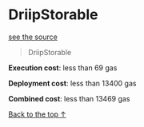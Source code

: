# DriipStorable
[see the source](git+https://github.com/hubiinetwork/nahmii-contracts/tree/master/contracts/DriipStorable.sol)
> DriipStorable


**Execution cost**: less than 69 gas

**Deployment cost**: less than 13400 gas

**Combined cost**: less than 13469 gas





[Back to the top ↑](#driipstorable)
